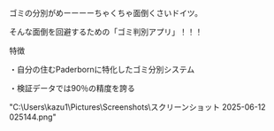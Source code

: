 ゴミの分別がめーーーーちゃくちゃ面倒くさいドイツ。

そんな面倒を回避するための「ゴミ判別アプリ」！！！

特徴

・自分の住むPaderbornに特化したゴミ分別システム

・検証データでは90％の精度を誇る


"C:\Users\kazu1\Pictures\Screenshots\スクリーンショット 2025-06-12 025144.png"
